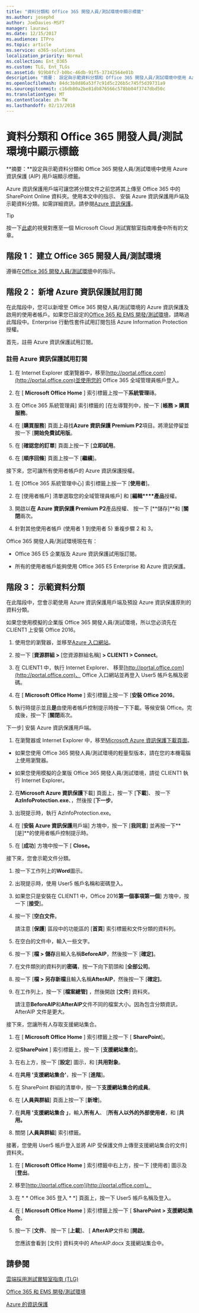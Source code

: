 ```yaml
---
title: "資料分類和 Office 365 開發人員/測試環境中顯示標籤"
ms.author: josephd
author: JoeDavies-MSFT
manager: laurawi
ms.date: 12/15/2017
ms.audience: ITPro
ms.topic: article
ms.service: o365-solutions
localization_priority: Normal
ms.collection: Ent_O365
ms.custom: TLG, Ent_TLGs
ms.assetid: 919b8fc7-b0bc-46db-91f5-37342564e01b
description: "摘要： 設定與示範資料分類和 Office 365 開發人員/測試環境中使用 Azure 資訊保護 (AIP) 用戶端顯示標籤。"
ms.openlocfilehash: 84dc3b8d86a53f7c91d5c226b5c745f5d39731a9
ms.sourcegitcommit: c16db80a2be81db876566c578bb04f3747dbd50c
ms.translationtype: MT
ms.contentlocale: zh-TW
ms.lasthandoff: 02/13/2018
---
```

# <a name="data-classification-and-labeling-in-the-office-365-devtest-environment"></a>資料分類和 Office 365 開發人員/測試環境中顯示標籤

 **摘要：**設定與示範資料分類和 Office 365 開發人員/測試環境中使用 Azure 資訊保護 (AIP) 用戶端顯示標籤。
  
Azure 資訊保護用戶端可讓您將分類文件之前您將其上傳至 Office 365 中的 SharePoint Online 資料夾。使用本文中的指示、 安裝 Azure 資訊保護用戶端及示範資料分類。如需詳細資訊，請參閱[Azure 資訊保護](https://www.microsoft.com/cloud-platform/azure-information-protection)。
  
> [!TIP]
> 按一下[此處](http://aka.ms/catlgstack)的視覺對應至一個 Microsoft Cloud 測試實驗室指南堆疊中所有的文章。
  
## <a name="phase-1-build-out-your-office-365-devtest-environment"></a>階段 1： 建立 Office 365 開發人員/測試環境

遵循在[Office 365 開發人員/測試環境](office-365-dev-test-environment.md)中的指示。
  
## <a name="phase-2-add-the-azure-information-protection-trial-subscription"></a>階段 2： 新增 Azure 資訊保護試用訂閱

在此階段中，您可以新增至 Office 365 開發人員/測試環境的 Azure 資訊保護及啟用的使用者帳戶。如果您已設定的[Office 365 和 EMS 開發/測試環境](http://technet.microsoft.com/library/c76eea86-d4b6-4d35-ad89-341696e89ef7.aspx)，請略過此階段中。Enterprise 行動性套件試用訂閱包括 Azure Information Protection 授權。
  
首先，註冊 Azure 資訊保護試用訂閱。
  
### <a name="sign-up-for-an-azure-information-protection-trial-subscription"></a>註冊 Azure 資訊保護試用訂閱

1. 在 Internet Explorer 或瀏覽器中，移至[http://portal.office.com](http://portal.office.com)並使用您的 Office 365 全域管理員帳戶登入。
    
2. 在 [ **Microsoft Office Home** ] 索引標籤上按一下**系統管理**磚。
    
3. 在 Office 365 系統管理員] 索引標籤的 [在左導覽列中，按一下 [**帳務 > 購買服務**。
    
4. 在 [**購買服務**] 頁面上尋找**Azure 資訊保護 Premium P2**項目。將滑鼠停留並按一下 [**開始免費試用版**。
    
5. 在 [**確認您的訂單**] 頁面上按一下 [**立即試用**。
    
6. 在 [**順序回條**] 頁面上按一下 [**繼續**]。
    
接下來，您可讓所有使用者帳戶的 Azure 資訊保護授權。
  
1. 在 [Office 365 系統管理中心] 索引標籤上按一下 [**使用者**]。
    
2.  在 [使用者帳戶] 清單選取您的全域管理員帳戶] 和 [**編輯****產品**授權。
    
3. 開啟以**在** **Azure 資訊保護 Premium P2**產品授權、 按一下 [**儲存]**和 [**關閉**兩次。
    
4. 針對其他使用者帳戶 (使用者 1 到使用者 5) 重複步驟 2 和 3。
    
Office 365 開發人員/測試環境現在有：
  
- Office 365 E5 企業版及 Azure 資訊保護試用版訂閱。
    
- 所有的使用者帳戶能夠使用 Office 365 E5 Enterprise 和 Azure 資訊保護。
    
## <a name="phase-3-demonstrate-data-classification"></a>階段 3： 示範資料分類

在此階段中，您會示範使用 Azure 資訊保護用戶端及預設 Azure 資訊保護原則的資料分類。
  
如果您使用模擬的企業版 Office 365 開發人員/測試環境，所以您必須先在 CLIENT1 上安裝 Office 2016。
  
1. 使用您的瀏覽器，並移至[Azure 入口網站](http://portal.azure.com)。
    
2. 按一下 [**資源群組 >** [您資源群組名稱] **> CLIENT1 > Connect**。
    
3. 在 CLIENT1 中，執行 Internet Explorer、 移至[http://portal.office.com](http://portal.office.com)、 Office 入口網站並再登入 User5 帳戶名稱及密碼。
    
4. 在 [ **Microsoft Office Home** ] 索引標籤上按一下 [**安裝 Office 2016**。
    
5. 執行時提示並且**是**由使用者帳戶控制提示時按一下下載。等候安裝 Office。完成後，按一下 [**關閉**兩次。
    
下一步] 安裝 Azure 資訊保護用戶端。
  
1. 在瀏覽器或 Internet Explorer 中，移至[Microsoft Azure 資訊保護下載頁面](https://www.microsoft.com/download/details.aspx?id=53018)。
    
  - 如果您使用 Office 365 開發人員/測試環境的輕量型版本，請在您的本機電腦上使用瀏覽器。
    
  - 如果您使用模擬的企業版 Office 365 開發人員/測試環境，請從 CLIENT1 執行 Internet Explorer。
    
2. 在**Microsoft Azure 資訊保護**下載] 頁面上，按一下 [**下載**]、 按一下**AzInfoProtection.exe**、，然後按 [**下一步**。
    
3. 出現提示時，執行 AzInfoProtection.exe。
    
4. 在 [**安裝 Azure 資訊保護**用戶端] 方塊中，按一下 [**我同意**] 並再按一下**[是]**的使用者帳戶控制提示時。
    
5. 在 [**成功**] 方塊中按一下 [ **Close。**
    
接下來，您會示範文件分類。
  
1. 按一下工作列上的**Word**圖示。
    
2. 出現提示時，使用 User5 帳戶名稱和密碼登入。
    
3. 如果您只是安裝在 CLIENT1 中，Office 2016**第一個事項第一個**] 方塊中，按一下 [**接受**]。
    
4. 按一下 [**空白文件**。 
    
    請注意 [**保護**] 區段中的功能區的 [**首頁**] 索引標籤和文件分類的資料列。
    
5. 在空白的文件中，輸入一些文字。
    
6. 按一下 [**檔 > 儲存**且輸入名稱**BeforeAIP**，然後按一下 [**確定]**。 
    
7. 在文件類別的資料列的**密碼**，按一下向下箭頭和 [**全部公司**。
    
8. 按一下 [**檔 > 另存新檔**且輸入名稱**AfterAIP**，然後按一下 [**確定]**。
    
9. 在工作列上，按一下 [**檔案總管]** ，然後開啟 [**文件**] 資料夾。
    
    請注意**BeforeAIP**和**AfterAIP**文件不同的檔案大小。因為包含分類資訊，AfterAIP 文件是更大。
    
接下來，您讓所有人存取支援網站集合。
  
1. 在 [ **Microsoft Office Home** ] 索引標籤上按一下 [ **SharePoint**]。
    
2. 從**SharePoint** ] 索引標籤上，按一下 [**支援網站集合**]。
    
3. 在右上方，按一下 [**設定**] 圖示，和 [**共用對象**。
    
4. 在**共用 '支援網站集合'**，按一下 [**進階**]。
    
5. 在 SharePoint 群組的清單中，按一下**支援網站集合的成員**。
    
6. 在 [**人員與群組**] 頁面上按一下 [**新增**]。
    
7. 在**共用 '支援網站集合 」**，輸入**所有人**、 [**所有人以外的外部使用者**，和 [**共用。**
    
8. 關閉 [**人員與群組**] 索引標籤。
    
接著，您使用 User5 帳戶登入並將 AIP 受保護文件上傳至支援網站集合的文件] 資料夾。
  
1. 在 [ **Microsoft Office Home** ] 索引標籤中右上方，按一下 [使用者] 圖示及 [**登出**。
    
2. 移至[http://portal.office.com](http://portal.office.com)。
    
3. 在 * * Office 365 登入 * *] 頁面上，按一下 User5 帳戶名稱及登入。
    
4. 在 [ **Microsoft Office Home** ] 索引標籤上按一下 [ **SharePoint > 支援網站集合**。
    
5. 按一下 [**文件**、 按一下 [**上載**]、 [ **AfterAIP**文件和 [**開啟**。
    
    您應該會看到 [文件] 資料夾中的 AfterAIP.docx 支援網站集合中。
    
## <a name="see-also"></a>請參閱

[雲端採用測試實驗室指南 (TLG)](cloud-adoption-test-lab-guides-tlgs.md)

[Office 365 和 EMS 開發/測試環境](http://technet.microsoft.com/library/c76eea86-d4b6-4d35-ad89-341696e89ef7.aspx)
  
[Azure 的資訊保護](https://www.microsoft.com/cloud-platform/azure-information-protection)


